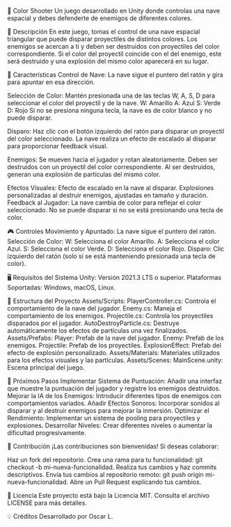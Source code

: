 📡 Color Shooter
Un juego desarrollado en Unity donde controlas una nave espacial y debes defenderte de enemigos de diferentes colores.

📖 Descripción
En este juego, tomas el control de una nave espacial triangular que puede disparar proyectiles de distintos colores. Los enemigos se acercan a ti y deben ser destruidos con proyectiles del color correspondiente. Si el color del proyectil coincide con el del enemigo, este será destruido y una explosión del mismo color aparecerá en su lugar.

🚀 Características
Control de Nave: La nave sigue el puntero del ratón y gira para apuntar en esa dirección.

Selección de Color:
Mantén presionada una de las teclas W, A, S, D para seleccionar el color del proyectil y de la nave.
W: Amarillo
A: Azul
S: Verde
D: Rojo
Si no se presiona ninguna tecla, la nave es de color blanco y no puede disparar.

Disparo:
Haz clic con el botón izquierdo del ratón para disparar un proyectil del color seleccionado.
La nave realiza un efecto de escalado al disparar para proporcionar feedback visual.

Enemigos:
Se mueven hacia el jugador y rotan aleatoriamente.
Deben ser destruidos con un proyectil del color correspondiente.
Al ser destruidos, generan una explosión de partículas del mismo color.

Efectos Visuales:
Efecto de escalado en la nave al disparar.
Explosiones personalizadas al destruir enemigos, ajustadas en tamaño y duración.
Feedback al Jugador:
La nave cambia de color para reflejar el color seleccionado.
No se puede disparar si no se está presionando una tecla de color.

🎮 Controles
Movimiento y Apuntado: La nave sigue el puntero del ratón.
Selección de Color:
W: Selecciona el color Amarillo.
A: Selecciona el color Azul.
S: Selecciona el color Verde.
D: Selecciona el color Rojo.
Disparo: Clic izquierdo del ratón (solo si se está manteniendo presionada una tecla de color).

🖥️ Requisitos del Sistema
Unity: Versión 2021.3 LTS o superior.
Plataformas Soportadas: Windows, macOS, Linux.

📁 Estructura del Proyecto
Assets/Scripts:
PlayerController.cs: Controla el comportamiento de la nave del jugador.
Enemy.cs: Maneja el comportamiento de los enemigos.
Projectile.cs: Controla los proyectiles disparados por el jugador.
AutoDestroyParticle.cs: Destruye automáticamente los efectos de partículas una vez finalizados.
Assets/Prefabs:
Player: Prefab de la nave del jugador.
Enemy: Prefab de los enemigos.
Projectile: Prefab de los proyectiles.
ExplosionEffect: Prefab del efecto de explosión personalizado.
Assets/Materials:
Materiales utilizados para los efectos visuales y las partículas.
Assets/Scenes:
MainScene.unity: Escena principal del juego.

📌 Próximos Pasos
Implementar Sistema de Puntuación: Añadir una interfaz que muestre la puntuación del jugador y registre los enemigos destruidos.
Mejorar la IA de los Enemigos: Introducir diferentes tipos de enemigos con comportamientos variados.
Añadir Efectos Sonoros: Incorporar sonidos al disparar y al destruir enemigos para mejorar la inmersión.
Optimizar el Rendimiento: Implementar un sistema de pooling para proyectiles y explosiones.
Desarrollar Niveles: Crear diferentes niveles o aumentar la dificultad progresivamente.

🤝 Contribución
¡Las contribuciones son bienvenidas! Si deseas colaborar:

Haz un fork del repositorio.
Crea una rama para tu funcionalidad: git checkout -b mi-nueva-funcionalidad.
Realiza tus cambios y haz commits descriptivos.
Envía tus cambios al repositorio remoto: git push origin mi-nueva-funcionalidad.
Abre un Pull Request explicando tus cambios.

📄 Licencia
Este proyecto está bajo la Licencia MIT. Consulta el archivo LICENSE para más detalles.

💡 Créditos
Desarrollado por Oscar L.
